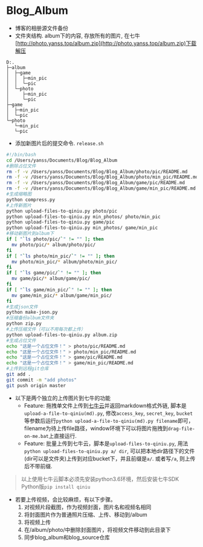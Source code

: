 # Blog_Album
* 博客的相册源文件备份
* 文件夹结构. album下的内容, 存放所有的图片, 在七牛[http://photo.yanss.top/album.zip](http://photo.yanss.top/album.zip)下载解压
```
D:.
├─album
│  ├─game
│  │  ├─min_pic
│  │  └─pic
│  └─photo
│     ├─min_pic
│     └─pic
├─game
│  ├─min_pic
│  └─pic
└─photo
   └─min_pic
   └─pic
```

* 添加新图片后的提交命令. `release.sh`
```sh
#!/bin/bash
cd /Users/yanss/Documents/Blog/Blog_Album
#删除占位文件
rm -f -v /Users/yanss/Documents/Blog/Blog_Album/photo/pic/README.md
rm -f -v /Users/yanss/Documents/Blog/Blog_Album/photo/min_pic/README.md
rm -f -v /Users/yanss/Documents/Blog/Blog_Album/game/pic/README.md
rm -f -v /Users/yanss/Documents/Blog/Blog_Album/game/min_pic/README.md
#生成缩略图
python compress.py
#上传新图片
python upload-files-to-qiniu.py photo/pic
python upload-files-to-qiniu.py min_photos/ photo/min_pic
python upload-files-to-qiniu.py game/pic
python upload-files-to-qiniu.py min_photos/ game/min_pic
#移动新图片到album下
if [ "`ls photo/pic/`" != "" ]; then
  mv photo/pic/* album/photo/pic/ 
fi
if [ "`ls photo/min_pic/`" != "" ]; then
  mv photo/min_pic/* album/photo/min_pic/
fi
if [ "`ls game/pic/`" != "" ]; then
  mv game/pic/* album/game/pic/
fi
if [ "`ls game/min_pic/`" != "" ]; then
  mv game/min_pic/* album/game/min_pic/
fi
#生成json文件
python make-json.py
#压缩备份album文件夹
python zip.py
#上传压缩文件（可以不用每次都上传）
python upload-files-to-qiniu.py album.zip
#生成占位文件
echo "这是一个占位文件！" > photo/pic/README.md
echo "这是一个占位文件！" > photo/min_pic/README.md
echo "这是一个占位文件！" > game/pic/README.md
echo "这是一个占位文件！" > game/min_pic/README.md
#上传到远程git仓库
git add .
git commit -m "add photos"
git push origin master
```

* 以下是两个独立的上传图片到七牛的功能
    * Feature: 拖拽单文件上传到[七牛云](https://portal.qiniu.com/create)并返回markdown格式外链, 脚本是`upload-a-file-to-qiniu(md).py`, 修改`access_key`, `secret_key`, `bucket`等参数后运行`python upload-a-file-to-qiniu(md).py filename`即可，filename为待上传file路径，window环境下可以将图片拖拽到`drag-file-on-me.bat`上直接运行.
    * Feature: 批量上传到七牛云，脚本是`upload-files-to-qiniu.py`, 用法`python upload-files-to-qiniu.py a/ dir`,  可以把本地dir路径下的文件(dir可以是文件夹)上传到对应bucket下，并且前缀是`a/`. 或者写`/a`, 则上传后不带前缀.

> 以上使用七牛云脚本必须先安装python3.6环境，然后安装七牛SDK Python版`pip install qiniu`



* 若要上传视频，会比较麻烦，有以下步骤。
  1. 对视频片段截图，作为视频封面，图片名和视频名相同
  2. 将封面图片作为普通照片压缩、上传、移动到/album
  3. 将视频上传
  4. 在/album/photo/中删除封面图片，将视频文件移动到此目录下
  5. 同步blog_album和blog_source仓库